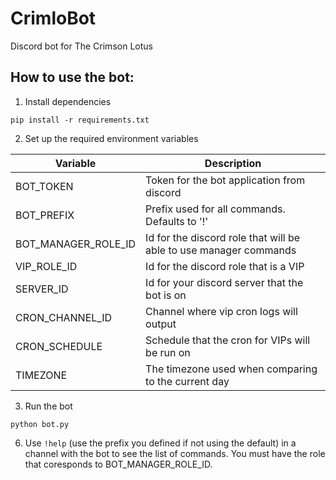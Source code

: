 # CrimloBot
Discord bot for The Crimson Lotus

## How to use the bot:
1. Install dependencies
```
pip install -r requirements.txt
```
2. Set up the required environment variables

| Variable            | Description                                                                              |
| ------------------- | ---------------------------------------------------------------------------------------- |
| BOT_TOKEN           | Token for the bot application from discord                                               |
| BOT_PREFIX          | Prefix used for all commands. Defaults to '!'                                            |
| BOT_MANAGER_ROLE_ID | Id for the discord role that will be able to use manager commands                        |
| VIP_ROLE_ID         | Id for the discord role that is a VIP                                                    |
| SERVER_ID           | Id for your discord server that the bot is on                                            |
| CRON_CHANNEL_ID     | Channel where vip cron logs will output                                                  |
| CRON_SCHEDULE       | Schedule that the cron for VIPs will be run on                                           |
| TIMEZONE            | The timezone used when comparing to the current day                                      |

3. Run the bot
```
python bot.py
```

6. Use `!help` (use the prefix you defined if not using the default) in a channel with the bot to see the list of commands. You must have the role that coresponds to BOT_MANAGER_ROLE_ID.
